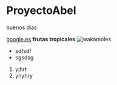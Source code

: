 # ProyectoAbel
buenos dias

[google.es](https://www.google.es)
**frutas tropicales**
![wakamoles](https://www.google.com/search?client=ubuntu&hs=TtT&channel=fs&q=guacamoles&spell=1&sa=X&ved=2ahUKEwid7uako_vlAhXhA2MBHaBYDZEQBSgAegQICxAo&biw=1299&bih=639)
* sdfsdf
* sgsdsg

1. yjhrt
2. yhyhry

